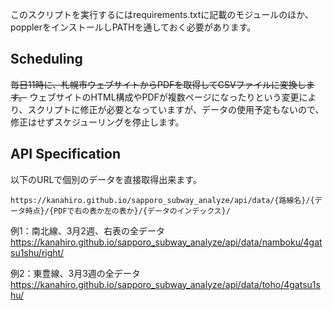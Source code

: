 このスクリプトを実行するにはrequirements.txtに記載のモジュールのほか、popplerをインストールしPATHを通しておく必要があります。

## Scheduling
<s>毎日11時に、札幌市ウェブサイトからPDFを取得してCSVファイルに変換します。</s>
ウェブサイトのHTML構成やPDFが複数ページになったりという変更により、スクリプトに修正が必要となっていますが、データの使用予定もないので、修正はせずスケジューリングを停止します。

## API Specification
以下のURLで個別のデータを直接取得出来ます。
```
https://kanahiro.github.io/sapporo_subway_analyze/api/data/{路線名}/{データ時点}/{PDFで右の表か左の表か}/{データのインデックス}/
```

例1：南北線、3月2週、右表の全データ
https://kanahiro.github.io/sapporo_subway_analyze/api/data/namboku/4gatsu1shu/right/

例2：東豊線、3月3週の全データ
https://kanahiro.github.io/sapporo_subway_analyze/api/data/toho/4gatsu1shu/